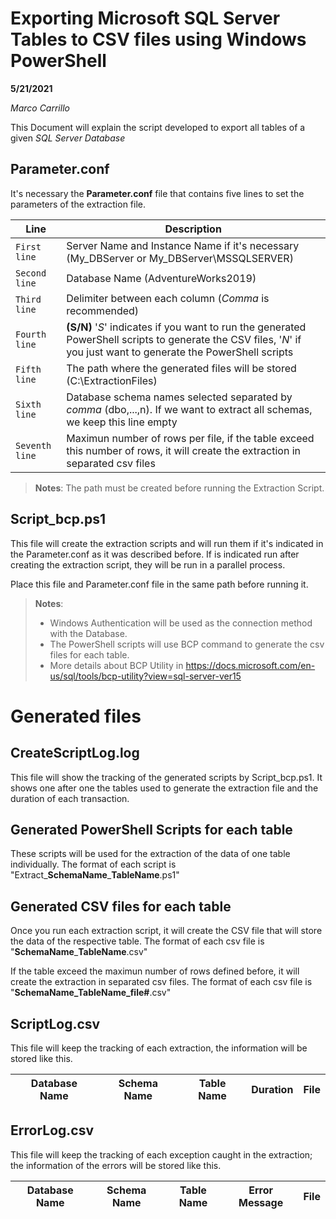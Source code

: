 # Exporting Microsoft SQL Server Tables to CSV files using Windows PowerShell

**5/21/2021**

*Marco Carrillo*

This Document will explain the script developed to export all tables of a given *SQL Server Database*

## Parameter.conf

It's necessary the **Parameter.conf** file that contains five lines to set the parameters of the extraction file.

|Line  |Description  |
|---------------|-----------------------------|
|`First line`  |Server Name and Instance Name if it's necessary (My_DBServer or My_DBServer\MSSQLSERVER)|
|`Second line`  |Database Name  (AdventureWorks2019)|
|`Third line`  |Delimiter between each column (*Comma* is recommended) |
|`Fourth line`  |**(S/N)** '*S*' indicates if you want to run the generated PowerShell scripts to generate the CSV files, '*N*' if you just want to generate the PowerShell scripts|
|`Fifth line`  |The path where the generated files will be stored (C:\ExtractionFiles)| 
|`Sixth line`  |Database schema names selected separated by *comma* (dbo,...,n). If we want to extract all schemas, we keep this line empty|
|`Seventh line`  |Maximun number of rows per file, if the table exceed this number of rows, it will create the extraction in separated csv files|

> **Notes**: The path must be created before running the Extraction Script.

## Script_bcp.ps1

This file will create the extraction scripts and will run them if it's indicated in the Parameter.conf as it was described before. If is indicated run after creating the extraction script, they will be run in a parallel process.

Place this file and Parameter.conf file in the same path before running it.

> **Notes**:  
> - Windows Authentication will be used as the connection method with the Database.
> - The PowerShell scripts will use BCP command to generate the csv files for each table. 
> - More details about BCP Utility  in https://docs.microsoft.com/en-us/sql/tools/bcp-utility?view=sql-server-ver15

# Generated files

## CreateScriptLog.log

This file will show the tracking of the generated scripts by Script_bcp.ps1. It shows one after one the tables used to generate the extraction file and the duration of each transaction.

## Generated PowerShell Scripts for each table

These scripts will be used for the extraction of the data of one table individually. The format of each script is "Extract_**SchemaName**_**TableName**.ps1"

## Generated CSV files for each table

Once you run each extraction script, it will create the CSV file that will store the data of the respective table.  The format of each csv file is "**SchemaName**_**TableName**.csv"

If the table exceed the maximun number of rows defined before, it will create the extraction in separated csv files. The format of each csv file is "**SchemaName_TableName_file#**.csv"

## ScriptLog.csv

This file will keep the tracking of each extraction, the information will be stored like this.

|Database Name|Schema Name|Table Name|Duration|File|
|--|--|--|--|--|

## ErrorLog.csv

This file will keep the tracking of each exception caught in the extraction; the information of the errors will be stored like this.

|Database Name|Schema Name|Table Name|Error Message|File|
|--|--|--|--|--|